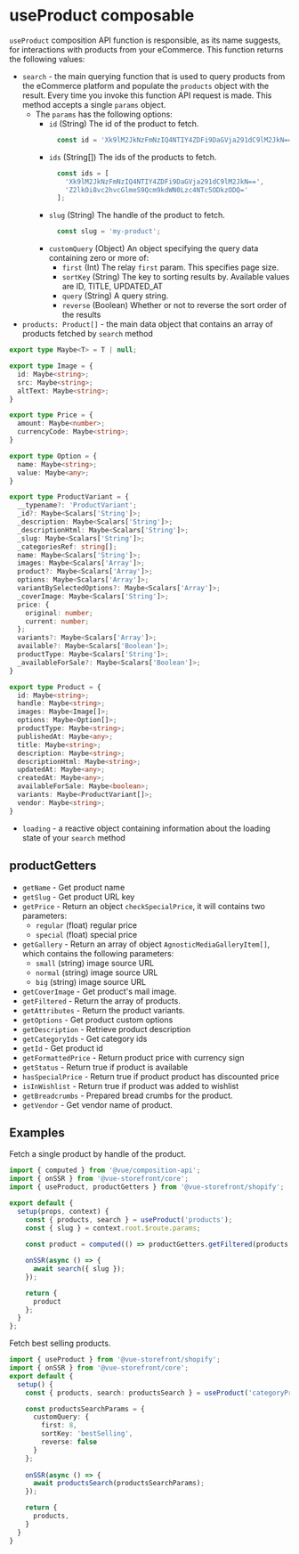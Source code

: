 # useProduct composable

`useProduct` composition API function is responsible, as its name suggests, for interactions with products from your eCommerce. This function returns the following values:

- `search` - the main querying function that is used to query products from the eCommerce platform and populate the `products` object with the result. Every time you invoke this function API request is made. This method accepts a single `params` object.
    - The `params` has the following options:
        - `id` (String) The id of the product to fetch.
            ```javascript
              const id = 'Xk9lM2JkNzFmNzIQ4NTIY4ZDFi9DaGVja291dC9lM2JkN==';
            ```
        - `ids` (String[]) The ids of the products to fetch.
            ```javascript
              const ids = [
                'Xk9lM2JkNzFmNzIQ4NTIY4ZDFi9DaGVja291dC9lM2JkN==', 
                'Z2lkOi8vc2hvcGlmeS9Qcm9kdWN0Lzc4NTc5ODkzODQ='
              ];
            ```
        - `slug` (String) The handle of the product to fetch.
            ```javascript
              const slug = 'my-product';
            ```
        - `customQuery` (Object) An object specifying the query data containing zero or more of:
            - `first` (Int) The relay `first` param. This specifies page size.
            - `sortKey` (String) The key to sorting results by. Available values are ID, TITLE, UPDATED_AT
            - `query` (String) A query string.
            - `reverse` (Boolean) Whether or not to reverse the sort order of the results
- `products: Product[]` - the main data object that contains an array of products fetched by `search` method
```typescript
export type Maybe<T> = T | null;

export type Image = {
  id: Maybe<string>;
  src: Maybe<string>;
  altText: Maybe<string>;
}

export type Price = {
  amount: Maybe<number>;
  currencyCode: Maybe<string>;
}

export type Option = {
  name: Maybe<string>;
  value: Maybe<any>;
}

export type ProductVariant = {
  __typename?: 'ProductVariant';
  _id?: Maybe<Scalars['String']>;
  _description: Maybe<Scalars['String']>;
  _descriptionHtml: Maybe<Scalars['String']>;
  _slug: Maybe<Scalars['String']>;
  _categoriesRef: string[];
  name: Maybe<Scalars['String']>;
  images: Maybe<Scalars['Array']>;
  product?: Maybe<Scalars['Array']>;
  options: Maybe<Scalars['Array']>;
  variantBySelectedOptions?: Maybe<Scalars['Array']>;
  _coverImage: Maybe<Scalars['String']>;
  price: {
    original: number;
    current: number;
  };
  variants?: Maybe<Scalars['Array']>;
  available?: Maybe<Scalars['Boolean']>;
  productType: Maybe<Scalars['String']>;
  _availableForSale?: Maybe<Scalars['Boolean']>;
}

export type Product = {
  id: Maybe<string>;
  handle: Maybe<string>;
  images: Maybe<Image[]>;
  options: Maybe<Option[]>;
  productType: Maybe<string>;
  publishedAt: Maybe<any>;
  title: Maybe<string>;
  description: Maybe<string>;
  descriptionHtml: Maybe<string>;
  updatedAt: Maybe<any>;
  createdAt: Maybe<any>;
  availableForSale: Maybe<boolean>;
  variants: Maybe<ProductVariant[]>;
  vendor: Maybe<string>;
}

```
- `loading` - a reactive object containing information about the loading state of your `search` method

## productGetters
- `getName` - Get product name
- `getSlug` - Get product URL key
- `getPrice` - Return an object `checkSpecialPrice`, it will contains two parameters:
    - `regular` (float) regular price
    - `special` (float) special price
- `getGallery` - Return an array of object `AgnosticMediaGalleryItem[]`, which contains the following parameters:
    - `small` (string) image source URL
    - `normal` (string) image source URL
    - `big` (string) image source URL
- `getCoverImage` - Get product's mail image.
- `getFiltered` - Return the array of products.
- `getAttributes` - Return the product variants.
- `getOptions` - Get product custom options
- `getDescription` - Retrieve product description 
- `getCategoryIds` - Get category ids
- `getId` - Get product id
- `getFormattedPrice` - Return product price with currency sign 
- `getStatus` - Return true if product is available
- `hasSpecialPrice` - Return true if product product has discounted price
- `isInWishlist` -  Return true if product was added to wishlist 
- `getBreadcrumbs` - Prepared bread crumbs for the product.
- `getVendor` - Get vendor name of product.

## Examples

Fetch a single product by handle of the product.
```typescript
import { computed } from '@vue/composition-api';
import { onSSR } from '@vue-storefront/core';
import { useProduct, productGetters } from '@vue-storefront/shopify';

export default {
  setup(props, context) {
    const { products, search } = useProduct('products');
    const { slug } = context.root.$route.params;
    
    const product = computed(() => productGetters.getFiltered(products.value));

    onSSR(async () => {
      await search({ slug });
    });

    return {
      product
    };
  }
};
```

Fetch best selling products.
```typescript
import { useProduct } from '@vue-storefront/shopify';
import { onSSR } from '@vue-storefront/core';
export default {
  setup() {
    const { products, search: productsSearch } = useProduct('categoryProducts');

    const productsSearchParams = {
      customQuery: {
        first: 8,
        sortKey: 'bestSelling',
        reverse: false
      }
    };
        
    onSSR(async () => {
      await productsSearch(productsSearchParams);
    });

    return {
      products,
    }
  }
}
```
